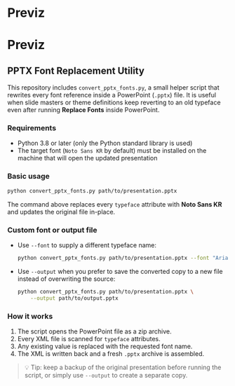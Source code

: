 # Previz
# Previz

## PPTX Font Replacement Utility

This repository includes `convert_pptx_fonts.py`, a small helper script that
rewrites every font reference inside a PowerPoint (`.pptx`) file.  It is useful
when slide masters or theme definitions keep reverting to an old typeface even
after running **Replace Fonts** inside PowerPoint.

### Requirements

- Python 3.8 or later (only the Python standard library is used)
- The target font (``Noto Sans KR`` by default) must be installed on the
  machine that will open the updated presentation

### Basic usage

```bash
python convert_pptx_fonts.py path/to/presentation.pptx
```

The command above replaces every `typeface` attribute with **Noto Sans KR** and
updates the original file in-place.

### Custom font or output file

- Use `--font` to supply a different typeface name:

  ```bash
  python convert_pptx_fonts.py path/to/presentation.pptx --font "Arial"
  ```

- Use `--output` when you prefer to save the converted copy to a new file
  instead of overwriting the source:

  ```bash
  python convert_pptx_fonts.py path/to/presentation.pptx \
      --output path/to/output.pptx
  ```

### How it works

1. The script opens the PowerPoint file as a zip archive.
2. Every XML file is scanned for `typeface` attributes.
3. Any existing value is replaced with the requested font name.
4. The XML is written back and a fresh `.pptx` archive is assembled.

> 💡 Tip: keep a backup of the original presentation before running the script,
> or simply use `--output` to create a separate copy.
